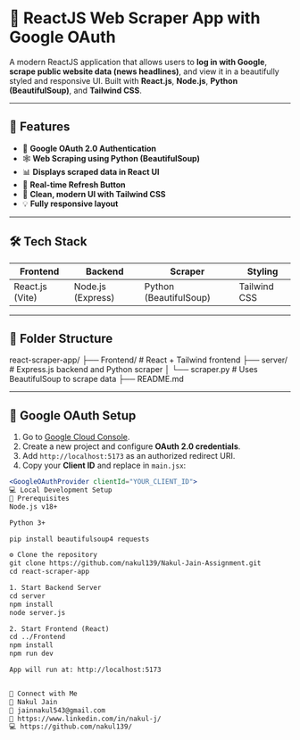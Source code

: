 # 📰 ReactJS Web Scraper App with Google OAuth

A modern ReactJS application that allows users to **log in with Google**, **scrape public website data (news headlines)**, and view it in a beautifully styled and responsive UI. Built with **React.js**, **Node.js**, **Python (BeautifulSoup)**, and **Tailwind CSS**.

---

## 🚀 Features

- 🔐 **Google OAuth 2.0 Authentication**
- 🕸️ **Web Scraping using Python (BeautifulSoup)**
- 📊 **Displays scraped data in React UI**
- 🔄 **Real-time Refresh Button**
- 🎨 **Clean, modern UI with Tailwind CSS**
- 💡 **Fully responsive layout**

---

## 🛠️ Tech Stack

| Frontend        | Backend           | Scraper                | Styling      |
| --------------- | ----------------- | ---------------------- | ------------ |
| React.js (Vite) | Node.js (Express) | Python (BeautifulSoup) | Tailwind CSS |

---

## 📂 Folder Structure

react-scraper-app/
├── Frontend/       # React + Tailwind frontend
├── server/         # Express.js backend and Python scraper
│   └── scraper.py  # Uses BeautifulSoup to scrape data
├── README.md

---

## 🔐 Google OAuth Setup

1. Go to [Google Cloud Console](https://console.cloud.google.com/).
2. Create a new project and configure **OAuth 2.0 credentials**.
3. Add `http://localhost:5173` as an authorized redirect URI.
4. Copy your **Client ID** and replace in `main.jsx`:

```jsx
<GoogleOAuthProvider clientId="YOUR_CLIENT_ID">
💻 Local Development Setup
🧱 Prerequisites
Node.js v18+

Python 3+

pip install beautifulsoup4 requests

⚙️ Clone the repository
git clone https://github.com/nakul139/Nakul-Jain-Assignment.git
cd react-scraper-app

1. Start Backend Server
cd server
npm install
node server.js

2. Start Frontend (React)
cd ../Frontend
npm install
npm run dev

App will run at: http://localhost:5173


🤝 Connect with Me
👤 Nakul Jain
📧 jainnakul543@gmail.com
🔗 https://www.linkedin.com/in/nakul-j/
💻 https://github.com/nakul139/

```
